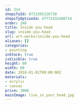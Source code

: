 ```yaml
---
id: 314
shopifyId: 8723265126730
shopifyOptionId: 47772432400714
order: 248
title: Inside you head
slug: inside-you-head
url: art-works/inside-you-head
aliases: []
categories:
- painting
inStock: true
isVisible: true
height: 80
width: 60
date: 2018-01-01T00:00:00Z
materials:
- acrylic
- canvas
price: 3000
mainImage: live_in_your_head.jpg
---
```

